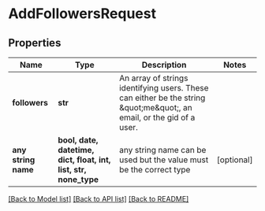 # AddFollowersRequest


## Properties
Name | Type | Description | Notes
------------ | ------------- | ------------- | -------------
**followers** | **str** | An array of strings identifying users. These can either be the string \&quot;me\&quot;, an email, or the gid of a user. | 
**any string name** | **bool, date, datetime, dict, float, int, list, str, none_type** | any string name can be used but the value must be the correct type | [optional]

[[Back to Model list]](../README.md#documentation-for-models) [[Back to API list]](../README.md#documentation-for-api-endpoints) [[Back to README]](../README.md)


